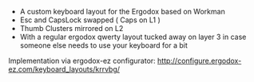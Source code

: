 * A custom keyboard layout for the Ergodox based on Workman
* Esc and CapsLock swapped ( Caps on L1 )
* Thumb Clusters mirrored on L2
* With a regular ergodox qwerty layout tucked away on layer 3 in case someone else needs to use your keyboard for a bit

Implementation via ergodox-ez configurator: http://configure.ergodox-ez.com/keyboard_layouts/krrvbg/
